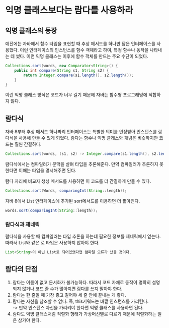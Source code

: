 # 익명 클래스보다는 람다를 사용하라
## 익명 클래스의 등장
   예전에는 자바에서 함수 타입을 표현할 때 추상 메서드를 하나만 담은 인터페이스를 사용했다. 이런 인터페이스의 인스턴스를 함수 객체라고 하여, 특정 함수나 동작을 나타내는 데 썼다.
   이런 익명 클래스는 이후에 함수 객체를 만드는 주요 수단이 되었다. 
~~~java
Collections.sort(words, new Comparator<String>() {
    public int compare(String s1, String s2) {
        return Integer.compare(s1.length(), s2.length());       
    }
}   
~~~

이런 익명 클래스 방식은 코드가 너무 길기 때문에 자바는 함수형 프로그래밍에 적합하지 않다. 

## 람다식
   자바 8부터 추상 메서드 하나짜리 인터페이스는 특별한 의미를 인정받아 인스턴스를 람다식을 사용해 만들 수 있게 되었다.
   람다는 함수나 익명 클래스와 개념은 비슷하지만 코드는 훨씬 간결하다.
   
~~~java
Collections.sort(words, (s1, s2) -> Integer.compare(s1.length(), s2.length()));
~~~

람다식에서는 컴파일러가 문맥을 살펴 타입을 추론해준다. 만약 컴파일러가 추론하지 못한다면 이때는 타입을 명시해주면 된다.

람다 자리에 비교자 생성 메서드를 사용하면 이 코드를 더 간결하게 만들 수 있다.
~~~java
Collections.sort(Words, comparingInt(String::length));
~~~

자바 8에서 List 인터페이스에 추가된 sort메서드를 이용하면 더 짧아진다.
~~~java
words.sort(comparingInt(String::length));
~~~

### 람다식과 제네릭
람다식을 사용할 때 컴파일러는 타입 추론을 하는데 필요한 정보를 제네릭에서 얻는다. 따라서 List와 같은 로 타입은 사용하지 않아야 한다.
~~~java
List<String>이 아닌 List로 되어있었다면 컴파일 오류가 났을 것이다.
~~~

## 람다의 단점
1. 람다는 이름이 없고 문서화가 불가능하다. 따라서 코드 자체로 동작이 명확히 설명되지 않거나 코드 줄 수가 많아지면 람다를 쓰지 말아야 한다. 
2. 람다는 한 줄일 때 가장 좋고 길어야 세 줄 안에 끝내는 게 좋다.
3. 람다는 자신을 참조할 수 없다. 즉, this키워드는 바깥 인스턴스를 가리킨다. <br> 
 -> 만약 인스턴스 자신을 가리켜야 한다면 익명 클래스를 사용하면 된다.
4. 람다도 익명 클래스처럼 직렬화 형태가 가상머신별로 다르기 때문에 직렬화하는 일은 삼가야 한다. 



